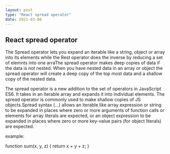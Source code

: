 ```yaml
---
layout: post
type: "React spread operator"
date: 2021-03-08
---
```

## React spread operator

The Spread operator lets you expand an iterable like a string, object or array into its elements while the Rest operator does the inverse by reducing a set of elemnts into one arraThe spread operator makes deep copies of data if the data is not nested. When you have nested data in an array or object the spread operator will create a deep copy of the top most data and a shallow copy of the nested data.


The spread operator is a new addition to the set of operators in JavaScript ES6. It takes in an iterable array and expands it into individual elements. The spread operator is commonly used to make shallow copies of JS objects.Spread syntax (...) allows an iterable like array expression or string to be expanded in places where zero or more arguments of function calls or elements for array literals are expected, or an object expression to be expanded in places where zero or more key-value pairs (for object literals) are expected.


example:

function sum(x, y, z) {
  return x + y + z;
}